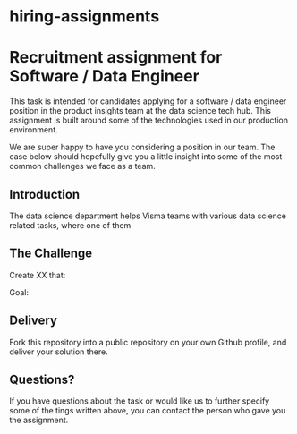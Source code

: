 # hiring-assignments

# Recruitment assignment for Software / Data Engineer

This task is intended for candidates applying for a software / data engineer position in the product insights team at the data science tech hub. This assignment is built around some of the technologies used in our production environment.

We are super happy to have you considering a position in our team. The case below should hopefully give you a little insight into some of the most common challenges we face as a team.

## Introduction

The data science department helps Visma teams with various data science related tasks, where one of them 


## The Challenge

Create XX that:

Goal:

## Delivery

Fork this repository into a public repository on your own Github profile, and deliver your solution there.

## Questions?

If you have questions about the task or would like us to further specify some of the tings written above, you can contact the person who gave you the assignment.
